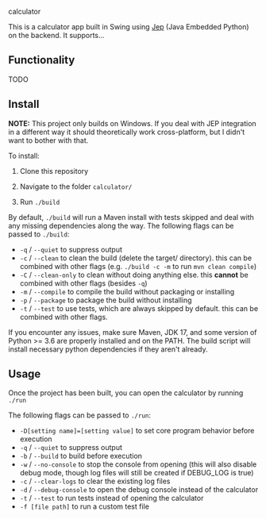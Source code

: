  calculator

This is a calculator app built in Swing using [Jep](https://ninia.github.io/jep/) (Java Embedded Python) on the backend. It supports...

## Functionality

TODO

## Install

**NOTE:** This project only builds on Windows. If you deal with JEP integration in a different way it should theoretically work cross-platform, but I didn't want to bother with that.

To install:

1. Clone this repository

2. Navigate to the folder `calculator/`

3. Run `./build` 

By default, `./build` will run a Maven install with tests skipped and deal with any missing dependencies along the way. The following flags can be passed to `./build`:

 - `-q` / `--quiet` to suppress output
 - `-c` / `--clean` to clean the build (delete the target/ directory). this can be combined with other flags (e.g. `./build -c -m` to run `mvn clean compile`)
 - `-C` / `--clean-only` to clean without doing anything else. this **cannot** be combined with other flags (besides `-q`)
 - `-m` / `--compile` to compile the build without packaging or installing
 - `-p` / `--package` to package the build without installing
 - `-t` / `--test` to use tests, which are always skipped by default. this can be combined with other flags.

If you encounter any issues, make sure Maven, JDK 17, and some version of Python >= 3.6 are properly installed and on the PATH. The build script will install necessary python dependencies if they aren't already.

## Usage

Once the project has been built, you can open the calculator by running `./run`

The following flags can be passed to `./run`:
    
 - `-D[setting name]=[setting value]` to set core program behavior before execution
 - `-q` / `--quiet` to suppress output
 - `-b` / `--build` to build before execution
 - `-w` / `--no-console` to stop the console from opening (this will also disable debug mode, though log files will still be created if DEBUG_LOG is true)
 - `-c` / `--clear-logs` to clear the existing log files
 - `-d` / `--debug-console` to open the debug console instead of the calculator
 - `-t` / `--test` to run tests instead of opening the calculator
 - `-f [file path]` to run a custom test file